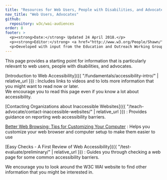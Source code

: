 ```yaml
---
title: "Resources for Web Users, People with Disabilities, and Advocates"
nav_title: "Web Users, Advocates"
github:
  repository: w3c/wai-audiences
order: 8
footer: >
  <p><strong>Date:</strong> Updated 24 April 2018.</p>
  <p><strong>Editor:</strong> <a href="http://www.w3.org/People/Shawn/">Shawn Lawton Henry</a>.</p>
  <p>Developed with input from the Education and Outreach Working Group (<a href="http://www.w3.org/WAI/EO/">EOWG</a>).</p>
---
```


This page provides a starting point for information that is particularly relevant to web users, people with disabilities, and advocates.

[Introduction to Web Accessibility]({{ "/fundamentals/accessibility-intro/" | relative_url }})
: Includes links to videos and to lots more information that you might want to read now or later.<br/>We encourage you to read this page even if you know a lot about accessibility.

[Contacting Organizations about Inaccessible  Websites]({{ "/teach-advocate/contact-inaccessible-websites/" |  relative_url }})
: Provides guidance on reporting web accessibility barriers.

[Better Web Browsing: Tips for Customizing Your Computer](https://www.w3.org/WAI/users/browsing)
: Helps you customize your web browser and  computer setup to make them easier to use

[Easy Checks - A First Review of Web Accessibility]({{  "/test-evaluate/preliminary/" | relative_url }})
: Guides you through  checking a web page for some common accessibility barriers.

We encourage you to look around the W3C WAI website to find other information that you might be interested in.
